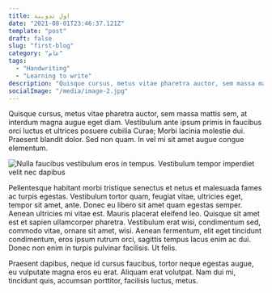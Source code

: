```yaml
---
title: اول تدوينة
date: "2021-08-01T23:46:37.121Z"
template: "post"
draft: false
slug: "first-blog"
category: "عام"
tags:
  - "Handwriting"
  - "Learning to write"
description: "Quisque cursus, metus vitae pharetra auctor, sem massa mattis sem, at interdum magna augue eget diam. Vestibulum ante ipsum primis in faucibus orci luctus et ultrices posuere cubilia Curae; Morbi lacinia molestie dui. Praesent blandit dolor. Sed non quam. In vel mi sit amet augue congue elementum."
socialImage: "/media/image-2.jpg"
---
```


Quisque cursus, metus vitae pharetra auctor, sem massa mattis sem, at interdum magna augue eget diam. Vestibulum ante ipsum primis in faucibus orci luctus et ultrices posuere cubilia Curae; Morbi lacinia molestie dui. Praesent blandit dolor. Sed non quam. In vel mi sit amet augue congue elementum.

![Nulla faucibus vestibulum eros in tempus. Vestibulum tempor imperdiet velit nec dapibus](/media/image-2.jpg)

Pellentesque habitant morbi tristique senectus et netus et malesuada fames ac turpis egestas. Vestibulum tortor quam, feugiat vitae, ultricies eget, tempor sit amet, ante. Donec eu libero sit amet quam egestas semper. Aenean ultricies mi vitae est. Mauris placerat eleifend leo. Quisque sit amet est et sapien ullamcorper pharetra. Vestibulum erat wisi, condimentum sed, commodo vitae, ornare sit amet, wisi. Aenean fermentum, elit eget tincidunt condimentum, eros ipsum rutrum orci, sagittis tempus lacus enim ac dui. Donec non enim in turpis pulvinar facilisis. Ut felis. 

Praesent dapibus, neque id cursus faucibus, tortor neque egestas augue, eu vulputate magna eros eu erat. Aliquam erat volutpat. Nam dui mi, tincidunt quis, accumsan porttitor, facilisis luctus, metus.
